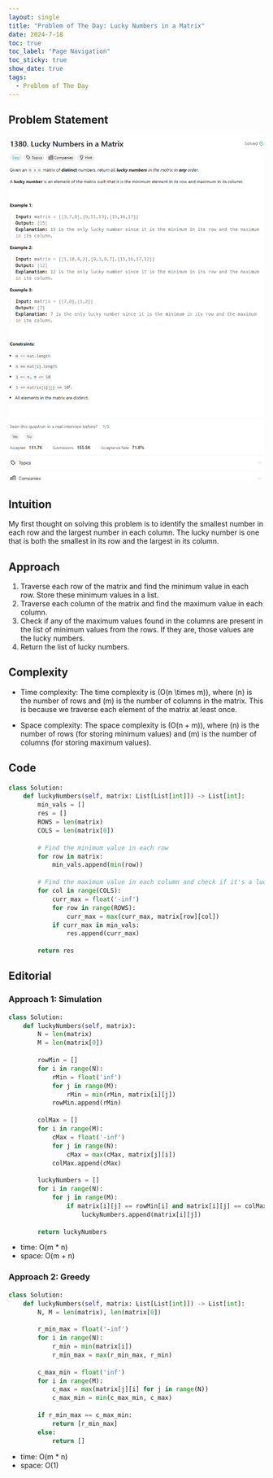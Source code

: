 ```yaml
---
layout: single
title: "Problem of The Day: Lucky Numbers in a Matrix"
date: 2024-7-18
toc: true
toc_label: "Page Navigation"
toc_sticky: true
show_date: true
tags:
  - Problem of The Day
---
```


## Problem Statement

![1380](/assets/images/2024-07-18_18-42-06-problem-1380.png)

## Intuition

My first thought on solving this problem is to identify the smallest number in each row and the largest number in each column. The lucky number is one that is both the smallest in its row and the largest in its column.

## Approach

1. Traverse each row of the matrix and find the minimum value in each row. Store these minimum values in a list.
2. Traverse each column of the matrix and find the maximum value in each column.
3. Check if any of the maximum values found in the columns are present in the list of minimum values from the rows. If they are, those values are the lucky numbers.
4. Return the list of lucky numbers.

## Complexity

- Time complexity:
  The time complexity is \(O(n \times m)\), where \(n\) is the number of rows and \(m\) is the number of columns in the matrix. This is because we traverse each element of the matrix at least once.

- Space complexity:
  The space complexity is \(O(n + m)\), where \(n\) is the number of rows (for storing minimum values) and \(m\) is the number of columns (for storing maximum values).

## Code

```python
class Solution:
    def luckyNumbers(self, matrix: List[List[int]]) -> List[int]:
        min_vals = []
        res = []
        ROWS = len(matrix)
        COLS = len(matrix[0])

        # Find the minimum value in each row
        for row in matrix:
            min_vals.append(min(row))

        # Find the maximum value in each column and check if it's a lucky number
        for col in range(COLS):
            curr_max = float('-inf')
            for row in range(ROWS):
                curr_max = max(curr_max, matrix[row][col])
            if curr_max in min_vals:
                res.append(curr_max)

        return res
```

## Editorial

### Approach 1: Simulation

```python
class Solution:
    def luckyNumbers(self, matrix):
        N = len(matrix)
        M = len(matrix[0])

        rowMin = []
        for i in range(N):
            rMin = float('inf')
            for j in range(M):
                rMin = min(rMin, matrix[i][j])
            rowMin.append(rMin)

        colMax = []
        for i in range(M):
            cMax = float('-inf')
            for j in range(N):
                cMax = max(cMax, matrix[j][i])
            colMax.append(cMax)

        luckyNumbers = []
        for i in range(N):
            for j in range(M):
                if matrix[i][j] == rowMin[i] and matrix[i][j] == colMax[j]:
                    luckyNumbers.append(matrix[i][j])

        return luckyNumbers
```

- time: O(m \* n)
- space: O(m + n)

### Approach 2: Greedy

```python
class Solution:
    def luckyNumbers(self, matrix: List[List[int]]) -> List[int]:
        N, M = len(matrix), len(matrix[0])

        r_min_max = float('-inf')
        for i in range(N):
            r_min = min(matrix[i])
            r_min_max = max(r_min_max, r_min)

        c_max_min = float('inf')
        for i in range(M):
            c_max = max(matrix[j][i] for j in range(N))
            c_max_min = min(c_max_min, c_max)

        if r_min_max == c_max_min:
            return [r_min_max]
        else:
            return []
```

- time: O(m \* n)
- space: O(1)
